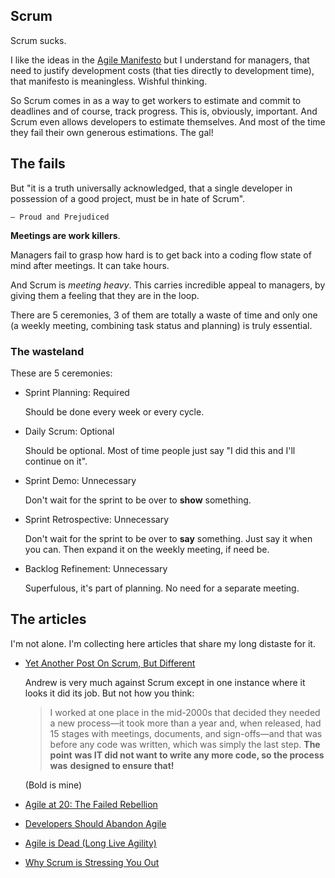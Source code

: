 ## Scrum

Scrum sucks.

I like the ideas in the [Agile Manifesto](https://agilemanifesto.org/)
but I understand for managers, that need to justify development costs
(that ties directly to development time), that manifesto is meaningless.
Wishful thinking.

So Scrum comes in as a way to get workers to estimate and commit to
deadlines and of course, track progress. This is, obviously,
important. And Scrum even allows developers to estimate themselves.
And most of the time they fail their own generous estimations. The gal!


## The fails

But "it is a truth universally acknowledged, that a single developer
in possession of a good project, must be in hate of Scrum".

    — Proud and Prejudiced


**Meetings are work killers**.

Managers fail to grasp how hard is to get back into a coding flow state
of mind after meetings. It can take hours.

And Scrum is _meeting heavy_. This carries incredible appeal to managers,
by giving them a feeling that they are in the loop.

There are 5 ceremonies, 3 of
them are totally a waste of time and only one (a weekly meeting,
combining task status and planning) is truly essential.



### The wasteland

These are 5 ceremonies:

- Sprint Planning: Required

  Should be done every week or every cycle.

- Daily Scrum: Optional

  Should be optional. Most of time people just say "I did this and I'll
  continue on it".

- Sprint Demo: Unnecessary

  Don't wait for the sprint to be over to **show** something.

- Sprint Retrospective: Unnecessary

  Don't wait for the sprint to be over to **say** something.
  Just say it when you can. Then expand it on the weekly meeting, if
  need be.

- Backlog Refinement: Unnecessary

  Superfulous, it's part of planning. No need for a separate meeting.



## The articles

I'm not alone. I'm collecting here articles that share my long distaste
for it.

- [Yet Another Post On Scrum, But Different](https://thecodist.com/yet-another-post-on-scrum-but-different/)

  Andrew is very much against Scrum except in one instance where it
  looks it did its job. But not how you think:

  > I worked at one place in the mid-2000s that decided they needed
  > a new process—it took more than a year and, when released, had 15
  > stages with meetings, documents, and sign-offs—and that was before
  > any code was written, which was simply the last step. **The point**
  > **was IT did not want to write any more code, so the process was**
  > **designed to ensure that!**

  (Bold is mine)

- [Agile at 20: The Failed Rebellion](https://www.simplethread.com/agile-at-20-the-failed-rebellion/)

- [Developers Should Abandon Agile](https://ronjeffries.com/articles/018-01ff/abandon-1/)

- [Agile is Dead (Long Live Agility)](https://pragdave.me/thoughts/active/2014-03-04-time-to-kill-agile.html)

- [Why Scrum is Stressing You Out](https://rethinkingsoftware.substack.com/p/why-scrum-is-stressing-you-out)
